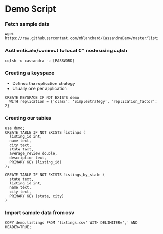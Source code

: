 # Demo Script

### Fetch sample data
```
wget https://raw.githubusercontent.com/mblanchard/CassandraDemo/master/listings.csv
```

### Authenticate/connect to local C\* node using cqlsh
```
cqlsh -u cassandra -p [PASSWORD]
```

### Creating a keyspace
- Defines the replication strategy
- Usually one per application
```
CREATE KEYSPACE IF NOT EXISTS demo 
  WITH replication = {'class': 'SimpleStrategy', 'replication_factor': 2}
```
### Creating our tables
```
use demo;
CREATE TABLE IF NOT EXISTS listings (
  listing_id int,
  name text,
  city text,
  state text,
  average_review double,
  description text,  
  PRIMARY KEY (listing_id)
);

CREATE TABLE IF NOT EXISTS listings_by_state (
  state text,
  listing_id int,
  name text,
  city text,
  PRIMARY KEY (state, city)
)
```
### Import sample data from csv
```
COPY demo.listings FROM 'listings.csv' WITH DELIMITER=',' AND HEADER=TRUE;
```
